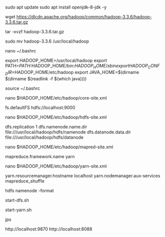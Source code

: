 sudo apt update
sudo apt install openjdk-8-jdk -y

wget https://dlcdn.apache.org/hadoop/common/hadoop-3.3.6/hadoop-3.3.6.tar.gz

tar -xvzf hadoop-3.3.6.tar.gz

sudo mv hadoop-3.3.6 /usr/local/hadoop

nano ~/.bashrc

export HADOOP_HOME=/usr/local/hadoop
export PATH=$PATH:$HADOOP_HOME/bin:$HADOOP_HOME/sbin
export HADOOP_CONF_DIR=$HADOOP_HOME/etc/hadoop
export JAVA_HOME=$(dirname $(dirname $(readlink -f $(which java))))

source ~/.bashrc

nano $HADOOP_HOME/etc/hadoop/core-site.xml

<configuration>
    <property>
        <name>fs.defaultFS</name>
        <value>hdfs://localhost:9000</value>
    </property>
</configuration>

nano $HADOOP_HOME/etc/hadoop/hdfs-site.xml

<configuration>
    <property>
        <name>dfs.replication</name>
        <value>1</value>
    </property>
    <property>
        <name>dfs.namenode.name.dir</name>
        <value>file:///usr/local/hadoop/hdfs/namenode</value>
    </property>
    <property>
        <name>dfs.datanode.data.dir</name>
        <value>file:///usr/local/hadoop/hdfs/datanode</value>
    </property>
</configuration>

nano $HADOOP_HOME/etc/hadoop/mapred-site.xml

<configuration>
    <property>
        <name>mapreduce.framework.name</name>
        <value>yarn</value>
    </property>
</configuration>

nano $HADOOP_HOME/etc/hadoop/yarn-site.xml

<configuration>
    <property>
        <name>yarn.resourcemanager.hostname</name>
        <value>localhost</value>
    </property>
    <property>
        <name>yarn.nodemanager.aux-services</name>
        <value>mapreduce_shuffle</value>
    </property>
</configuration>

hdfs namenode -format

start-dfs.sh


start-yarn.sh

jps

http://localhost:9870
http://localhost:8088
